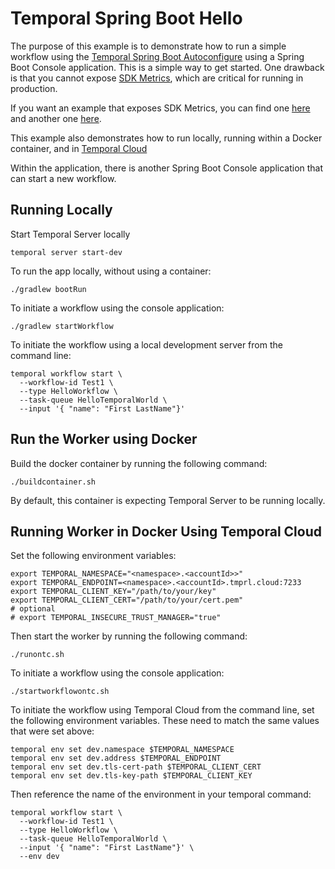 # Temporal Spring Boot Hello
The purpose of this example is to demonstrate how to run a simple workflow using the 
[Temporal Spring Boot Autoconfigure](https://github.com/temporalio/sdk-java/tree/master/temporal-spring-boot-autoconfigure-alpha)
using a Spring Boot Console application. This is a simple way to get started. One drawback is that you cannot 
expose [SDK Metrics](https://docs.temporal.io/dev-guide/java/observability), which are critical for running in production.  

If you want an example that exposes SDK Metrics, you can find one [here](https://github.com/temporalio/samples-java/tree/main/springboot) and another one [here](https://github.com/rross/temporal-cloud-run/tree/main/app).  

This example also demonstrates how to run locally, running within a Docker container, and in [Temporal Cloud](https://temporal.io/cloud)

Within the application, there is another Spring Boot Console application that can start a new workflow. 
   
## Running Locally
Start Temporal Server locally
```shell
temporal server start-dev
```

To run the app locally, without using a container:

```shell
./gradlew bootRun
```

To initiate a workflow using the console application:

```shell
./gradlew startWorkflow
```

To initiate the workflow using a local development server from the command line:

```shell
temporal workflow start \
  --workflow-id Test1 \
  --type HelloWorkflow \
  --task-queue HelloTemporalWorld \
  --input '{ "name": "First LastName"}'
```
## Run the Worker using Docker

Build the docker container by running the following command: 

```shell
./buildcontainer.sh 
```

By default, this container is expecting Temporal Server to be running locally.

## Running Worker in Docker Using Temporal Cloud

Set the following environment variables: 
```shell
export TEMPORAL_NAMESPACE="<namespace>.<accountId>>"
export TEMPORAL_ENDPOINT=<namespace>.<accountId>.tmprl.cloud:7233
export TEMPORAL_CLIENT_KEY="/path/to/your/key"
export TEMPORAL_CLIENT_CERT="/path/to/your/cert.pem"
# optional
# export TEMPORAL_INSECURE_TRUST_MANAGER="true"
```
Then start the worker by running the following command:

```shell
./runontc.sh
```

To initiate a workflow using the console application:

```shell
./startworkflowontc.sh 
```

To initiate the workflow using Temporal Cloud from the command line, set the following
environment variables. These need to match the same values that were set above:

```shell
temporal env set dev.namespace $TEMPORAL_NAMESPACE
temporal env set dev.address $TEMPORAL_ENDPOINT
temporal env set dev.tls-cert-path $TEMPORAL_CLIENT_CERT
temporal env set dev.tls-key-path $TEMPORAL_CLIENT_KEY 
```

Then reference the name of the environment in your temporal command:

```shell
temporal workflow start \
  --workflow-id Test1 \
  --type HelloWorkflow \
  --task-queue HelloTemporalWorld \
  --input '{ "name": "First LastName"}' \
  --env dev
```






